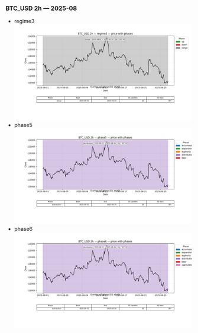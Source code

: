 ### BTC_USD 2h — 2025-08

- regime3
![BTC_USD_2h_regime3_2025-08_phase_price.png](outputs/fourier/phase_monthly/BTC_USD/2h/2025/2025-08/BTC_USD_2h_regime3_2025-08_phase_price.png)
- phase5
![BTC_USD_2h_phase5_2025-08_phase_price.png](outputs/fourier/phase_monthly/BTC_USD/2h/2025/2025-08/BTC_USD_2h_phase5_2025-08_phase_price.png)
- phase6
![BTC_USD_2h_phase6_2025-08_phase_price.png](outputs/fourier/phase_monthly/BTC_USD/2h/2025/2025-08/BTC_USD_2h_phase6_2025-08_phase_price.png)